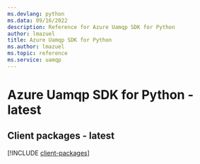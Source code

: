 ```yaml
---
ms.devlang: python
ms.data: 09/16/2022
description: Reference for Azure Uamqp SDK for Python
author: lmazuel
title: Azure Uamqp SDK for Python
ms.author: lmazuel
ms.topic: reference
ms.service: uamqp
---
```

# Azure Uamqp SDK for Python - latest

## Client packages - latest
[!INCLUDE [client-packages](uamqp-client-index.md)]